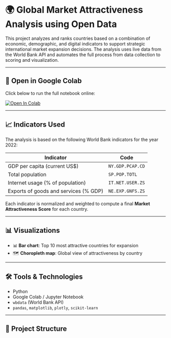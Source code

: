 # 🌍 Global Market Attractiveness Analysis using Open Data

This project analyzes and ranks countries based on a combination of economic, demographic, and digital indicators to support strategic international market expansion decisions. The analysis uses live data from the World Bank API and automates the full process from data collection to scoring and visualization.

---

## 🚀 Open in Google Colab

Click below to run the full notebook online:

[![Open In Colab](https://colab.research.google.com/assets/colab-badge.svg)](https://colab.research.google.com/github/Joel1993055/Global-Market-Attractiveness-Analysis-using-Open-Data/blob/main/notebooks/01_final_analysis_fixed.ipynb)


---

## 📈 Indicators Used

The analysis is based on the following World Bank indicators for the year 2022:

| Indicator                             | Code               |
|---------------------------------------|--------------------|
| GDP per capita (current US$)          | `NY.GDP.PCAP.CD`   |
| Total population                      | `SP.POP.TOTL`      |
| Internet usage (% of population)      | `IT.NET.USER.ZS`   |
| Exports of goods and services (% GDP) | `NE.EXP.GNFS.ZS`   |

Each indicator is normalized and weighted to compute a final **Market Attractiveness Score** for each country.

---

## 📊 Visualizations

- 📊 **Bar chart**: Top 10 most attractive countries for expansion
- 🗺️ **Choropleth map**: Global view of attractiveness by country

---

## 🛠️ Tools & Technologies

- Python
- Google Colab / Jupyter Notebook
- `wbdata` (World Bank API)
- `pandas`, `matplotlib`, `plotly`, `scikit-learn`

---

## 📁 Project Structure

